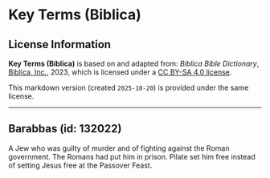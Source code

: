 # Key Terms (Biblica)

## License Information

**Key Terms (Biblica)** is based on and adapted from: _Biblica Bible Dictionary_, [Biblica, Inc.](https://www.biblica.com/), 2023, which is licensed under a [CC BY-SA 4.0 license](https://creativecommons.org/licenses/by-sa/4.0/legalcode.en).

This markdown version (created `2025-10-20`) is provided under the same license.



--------------------------------

## Barabbas (id: 132022)

A Jew who was guilty of murder and of fighting against the Roman government. The Romans had put him in prison. Pilate set him free instead of setting Jesus free at the Passover Feast.


